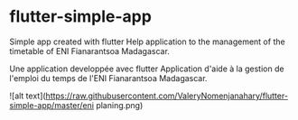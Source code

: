 # flutter-simple-app
Simple app created with flutter
Help application to the management of the timetable of ENI Fianarantsoa Madagascar.

Une application developpée avec flutter
Application d'aide à la gestion de l'emploi du temps de l'ENI Fianarantsoa Madagascar.


![alt text](https://raw.githubusercontent.com/ValeryNomenjanahary/flutter-simple-app/master/eni planing.png)

